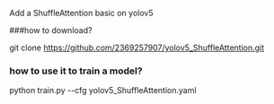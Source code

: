 Add a ShuffleAttention basic on yolov5



###how to download?

git clone https://github.com/2369257907/yolov5_ShuffleAttention.git


### how to use it to train a model?

python train.py --cfg yolov5_ShuffleAttention.yaml

